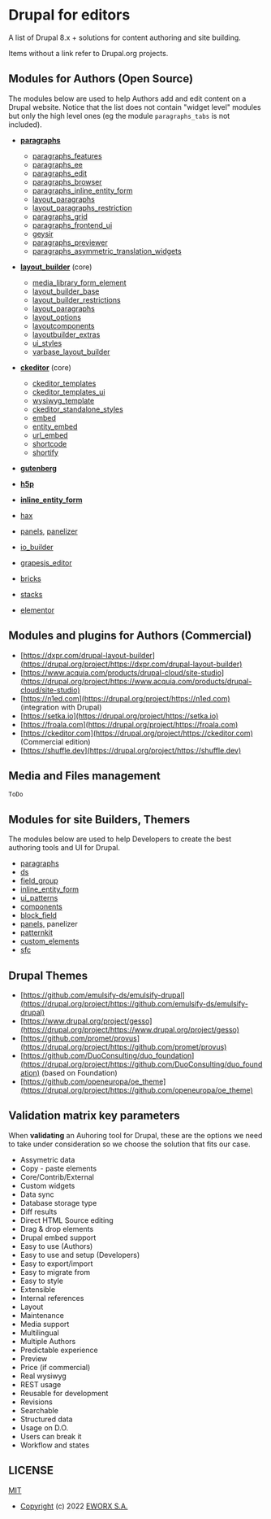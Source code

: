 # Drupal for editors

A list of Drupal 8.x + solutions for content authoring and site building.

Items without a link refer to Drupal.org projects.

## Modules for Authors (Open Source)

The modules below are used to help Authors add and edit content on a Drupal website.
Notice that the list does not contain "widget level" modules but only the high level ones (eg the module `paragraphs_tabs` is not included).

- [**paragraphs**](https://drupal.org/project/paragraphs)
  - [paragraphs_features](https://drupal.org/project/paragraphs_features)
  - [paragraphs_ee](https://drupal.org/project/paragraphs_ee)
  - [paragraphs_edit](https://drupal.org/project/paragraphs_edit)
  - [paragraphs_browser](https://drupal.org/project/paragraphs_browser)
  - [paragraphs_inline_entity_form](https://drupal.org/project/paragraphs_inline_entity_form)
  - [layout_paragraphs](https://drupal.org/project/layout_paragraphs)
  - [layout_paragraphs_restriction](https://drupal.org/project/layout_paragraphs_restriction)
  - [paragraphs_grid](https://drupal.org/project/paragraphs_grid)
  - [paragraphs_frontend_ui](https://drupal.org/project/paragraphs_frontend_ui)
  - [geysir](https://drupal.org/project/geysir)
  - [paragraphs_previewer](https://drupal.org/project/paragraphs_previewer)
  - [paragraphs_asymmetric_translation_widgets](https://drupal.org/project/paragraphs_asymmetric_translation_widgets)

- [**layout_builder**](https://drupal.org/project/layout_builder) (core)
  - [media_library_form_element](https://drupal.org/project/media_library_form_element)
  - [layout_builder_base](https://drupal.org/project/layout_builder_base)
  - [layout_builder_restrictions](https://drupal.org/project/layout_builder_restrictions)
  - [layout_paragraphs](https://drupal.org/project/layout_paragraphs)
  - [layout_options](https://drupal.org/project/layout_options)
  - [layoutcomponents](https://drupal.org/project/layoutcomponents)
  - [layoutbuilder_extras](https://drupal.org/project/layoutbuilder_extras)
  - [ui_styles](https://drupal.org/project/ui_styles)
  - [varbase_layout_builder](https://drupal.org/project/varbase_layout_builder)

- [**ckeditor**](https://drupal.org/project/ckeditor) (core)
  - [ckeditor_templates](https://drupal.org/project/ckeditor_templates)
  - [ckeditor_templates_ui](https://drupal.org/project/ckeditor_templates_ui)
  - [wysiwyg_template](https://drupal.org/project/wysiwyg_template)
  - [ckeditor_standalone_styles](https://drupal.org/project/ckeditor_standalone_styles)
  - [embed](https://drupal.org/project/embed)
  - [entity_embed](https://drupal.org/project/entity_embed)
  - [url_embed](https://drupal.org/project/url_embed)
  - [shortcode](https://drupal.org/project/shortcode)
  - [shortify](https://drupal.org/project/shortify)

- [**gutenberg**](https://drupal.org/project/gutenberg)
- [**h5p**](https://drupal.org/project/h5p)
- [**inline_entity_form**](https://drupal.org/project/inline_entity_form)
- [hax](https://drupal.org/project/hax)
- [panels](https://drupal.org/project/panels), [panelizer](https://drupal.org/project/panelizer)
- [io_builder](https://drupal.org/project/io_builder)
- [grapesjs_editor](https://drupal.org/project/grapesjs_editor)
- [bricks](https://drupal.org/project/bricks)
- [stacks](https://drupal.org/project/stacks)
- [elementor](https://drupal.org/project/elementor)

## Modules and plugins for Authors (Commercial)

- [https://dxpr.com/drupal-layout-builder](https://drupal.org/project/https://dxpr.com/drupal-layout-builder)
- [https://www.acquia.com/products/drupal-cloud/site-studio](https://drupal.org/project/https://www.acquia.com/products/drupal-cloud/site-studio)
- [https://n1ed.com](https://drupal.org/project/https://n1ed.com) (integration with Drupal)
- [https://setka.io](https://drupal.org/project/https://setka.io)
- [https://froala.com](https://drupal.org/project/https://froala.com)
- [https://ckeditor.com](https://drupal.org/project/https://ckeditor.com) (Commercial edition)
- [https://shuffle.dev](https://drupal.org/project/https://shuffle.dev)

## Media and Files management

`ToDo`

## Modules for site Builders, Themers

The modules below are used to help Developers to create the best authoring tools and UI for Drupal.

- [paragraphs](https://drupal.org/project/paragraphs)
- [ds](https://drupal.org/project/ds)
- [field_group](https://drupal.org/project/field_group)
- [inline_entity_form](https://drupal.org/project/inline_entity_form)
- [ui_patterns](https://drupal.org/project/ui_patterns)
- [components](https://drupal.org/project/components)
- [block_field](https://drupal.org/project/block_field)
- [panels,](https://drupal.org/project/panels,) panelizer
- [patternkit](https://drupal.org/project/patternkit)
- [custom_elements](https://drupal.org/project/custom_elements)
- [sfc](https://drupal.org/project/sfc)

## Drupal Themes

- [https://github.com/emulsify-ds/emulsify-drupal](https://drupal.org/project/https://github.com/emulsify-ds/emulsify-drupal)
- [https://www.drupal.org/project/gesso](https://drupal.org/project/https://www.drupal.org/project/gesso)
- [https://github.com/promet/provus](https://drupal.org/project/https://github.com/promet/provus)
- [https://github.com/DuoConsulting/duo_foundation](https://drupal.org/project/https://github.com/DuoConsulting/duo_foundation) (based on Foundation)
- [https://github.com/openeuropa/oe_theme](https://drupal.org/project/https://github.com/openeuropa/oe_theme)

## Validation matrix key parameters

When **validating** an Auhoring tool for Drupal, these are the options we need to take under consideration so we choose the solution that fits our case.

- Assymetric data
- Copy - paste elements
- Core/Contrib/External
- Custom widgets
- Data sync
- Database storage type
- Diff results
- Direct HTML Source editing
- Drag & drop elements
- Drupal embed support
- Easy to use (Authors)
- Easy to use and setup (Developers)
- Easy to export/import
- Easy to migrate from
- Easy to style
- Extensible
- Internal references
- Layout
- Maintenance
- Media support
- Multilingual
- Multiple Authors
- Predictable experience
- Preview
- Price (if commercial)
- Real wysiwyg
- REST usage
- Reusable for development
- Revisions
- Searchable
- Structured data
- Usage on D.O.
- Users can break it
- Workflow and states

## LICENSE

[MIT](LICENSE) 
- [Copyright](https://drupal.org/project/Copyright) (c) 2022 [EWORX S.A.](https://github.com/eworx-org)
